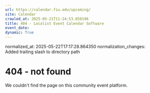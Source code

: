 ```yaml
---
url: https://calendar.fiu.edu/upcoming/
site: Calendar
crawled_at: 2025-05-21T11:24:53.858196
title: 404 - Localist Event Calendar Software
event_date: 
dynamic: True
---
```

normalized_at: 2025-05-22T17:17:28.864350
normalization_changes: Added trailing slash to directory path

# 404 - not found
We couldn't find the page on this community event platform.

